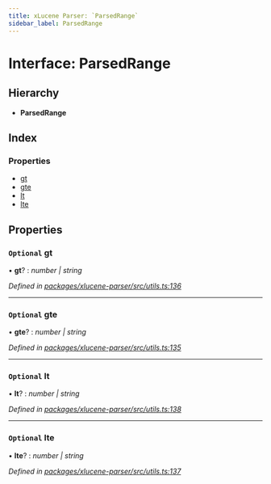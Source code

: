 ```yaml
---
title: xLucene Parser: `ParsedRange`
sidebar_label: ParsedRange
---
```


# Interface: ParsedRange

## Hierarchy

* **ParsedRange**

## Index

### Properties

* [gt](parsedrange.md#optional-gt)
* [gte](parsedrange.md#optional-gte)
* [lt](parsedrange.md#optional-lt)
* [lte](parsedrange.md#optional-lte)

## Properties

### `Optional` gt

• **gt**? : *number | string*

*Defined in [packages/xlucene-parser/src/utils.ts:136](https://github.com/terascope/teraslice/blob/f95bb5556/packages/xlucene-parser/src/utils.ts#L136)*

___

### `Optional` gte

• **gte**? : *number | string*

*Defined in [packages/xlucene-parser/src/utils.ts:135](https://github.com/terascope/teraslice/blob/f95bb5556/packages/xlucene-parser/src/utils.ts#L135)*

___

### `Optional` lt

• **lt**? : *number | string*

*Defined in [packages/xlucene-parser/src/utils.ts:138](https://github.com/terascope/teraslice/blob/f95bb5556/packages/xlucene-parser/src/utils.ts#L138)*

___

### `Optional` lte

• **lte**? : *number | string*

*Defined in [packages/xlucene-parser/src/utils.ts:137](https://github.com/terascope/teraslice/blob/f95bb5556/packages/xlucene-parser/src/utils.ts#L137)*
